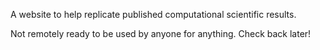 
A website to help replicate published computational scientific results.

Not remotely ready to be used by anyone for anything. Check back later!
